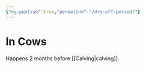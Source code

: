 ```yaml
---
{"dg-publish":true,"permalink":"/dry-off-period/"}
---
```


# In Cows
Happens 2 months before [[Calving\|calving]].

